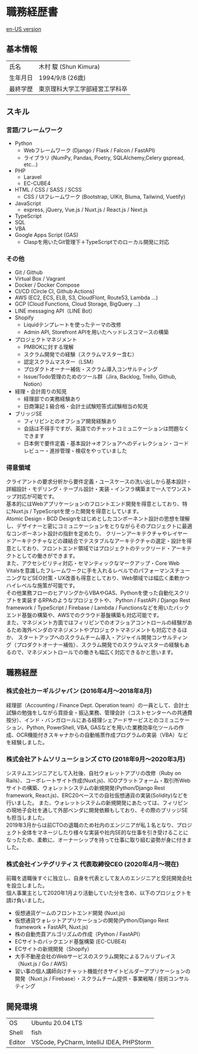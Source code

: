 # 職務経歴書
[en-US version](./README.en.md)

## 基本情報
| | |
|---|-----|
|氏名|木村 駿 (Shun Kimura)|
|生年月日| 1994/9/8 (26歳)|
|最終学歴|東京理科大学工学部経営工学科卒|

## スキル
### 言語/フレームワーク
- Python
  - Webフレームワーク (Django / Flask / Falcon / FastAPI)
  - ライブラリ (NumPy, Pandas, Poetry, SQLAlchemy,Celery  gspread,  etc...)
- PHP
  - Laravel
  - EC-CUBE4
- HTML / CSS / SASS / SCSS
  - CSS / UIフレームワーク (Bootstrap, UIKit, Bluma, Tailwind, Vuetify)
- JavaScript
  - express, jQuery, Vue.js / Nuxt.js / React.js / Next.js
- TypeScript
- SQL
- VBA
- Google Apps Script (GAS)
  - Claspを用いたGit管理下＋TypeScriptでのローカル開発に対応

### その他
- Git / Github
- Virtual Box / Vagrant
- Docker / Docker Compose
- CI/CD (Circle CI, Github Actions)
- AWS (EC2, ECS, ELB, S3, CloudFlont, Route53, Lambda ...)
- GCP (Cloud Functions, Cloud Storage, BigQuery ...)
- LINE messaging API（LINE Bot）
- Shopify
  - Liquidテンプレートを使ったテーマの改修
  - Admin API, Storefront APIを用いたヘッドレスコマースの構築
- プロジェクトマネジメント
  - PMBOKに対する理解
  - スクラム開発での経験（スクラムマスター含む）
  - 認定スクラムマスター（LSM）
  - プロダクトオーナー補佐・スクラム導入コンサルティング
  - Issue/Todo管理のためのツール群（Jira, Backlog, Trello, Github, Notion）
- 経理・会計周りの知見
  - 経理部での実務経験あり
  - 日商簿記１級合格・会計士試験短答式試験相当の知見
- ブリッジSE
  - フィリピンとのオフショア開発経験あり
  - 会話は不得手ですが、英語でのチャットコミュニケーションは問題なくできます
  - 日本側で要件定義・基本設計→オフショアへのディレクション・コードレビュー・進捗管理・検収をやっていました

### 得意領域
クライアントの要求分析から要件定義・ユースケースの洗い出しから基本設計・詳細設計・モデリング・テーブル設計・実装・インフラ構築まで一人でワンストップ対応が可能です。<br>
基本的にはWebアプリケーションのフロントエンド開発を得意としており、特にNuxt.js / TypeScriptを使った開発を得意としています。<br>
Atomic Design・BCD Designをはじめとしたコンポーネント設計の思想を理解し、デザイナーと密にコミュニケーションをとりながらそのプロジェクトに最適なコンポーネント設計の指針を定めたり、
クリーンアーキテクチャやレイヤードアーキテクチャなどの疎結合でテスタブルなアーキテクチャの選定・設計を得意としており、フロントエンド領域ではプロジェクトのテックリード・アーキテクトとしての働きができます。<br>
また、アクセシビリティ対応・セマンティックなマークアップ・Core Web Vitalsを意識したフレームワークに手を入れるレベルでのパフォーマンスチューニングなどSEO対策・UX改善も得意としており、Web領域では幅広く柔軟かつハイレベルな施策が可能です。<br>
その他業務フローのヒアリングからVBAやGAS、Pythonを使った自動化スクリプトを実装するRPAのようなプロジェクトや、
Python / FastAPI / Django Rest framework / TypeScript / Firebase / Lambda / Functionsなどを用いたバックエンド基盤の構築や、AWSでのクラウド基盤構築も対応可能です。<br>
また、マネジメント方面ではフィリピンでのオフショアコントロールの経験があるため海外ベンダのマネジメントやプロジェクトマネジメントも対応できるほか、
スタートアップへのスクラムチーム導入・アジャイル開発コンサルティング（プロダクトオーナー補佐）、スクラム開発でのスクラムマスターの経験もあるので、マネジメントロールでの働きも幅広く対応できるかと思います。


## 職務経歴
### 株式会社カーギルジャパン (2016年4月〜2018年8月)
経理部（Accounting / Finance Dept. Operation team）の一員として、会計士試験の勉強をしながら買掛金・振込業務、管理会計（コストセンターへの共通費按分）、インド・バンガロールにある経理シェアードサービスとのコミュニケーション、Python, PowerShell, VBA, GASなどを用いた業務効率化ツールの作成、OCR機能付きスキャナからの自動帳票作成プログラムの実装（VBA）などを経験しました。

### 株式会社アトムソリューションズ CTO (2018年9月〜2020年3月)
システムエンジニアとして入社後、自社ウォレットアプリの改修（Ruby on Rails）、コーポレートサイト作成(Nuxt.js)、ICOプラットフォーム・取引所Webサイトの構築、ウォレットシステムの新規開発(Python/Django Rest framework, React.js)、ERC20ベースでの自社仮想通貨の実装(Solidity)などを行いました。
また、ウォレットシステムの新規開発にあたっては、フィリピンの現地子会社を通して外部ベンダに開発依頼もしており、その際のブリッジSEも担当しました。<br>
2019年3月からは前CTOの退職のため社内のエンジニアが私１名となり、プロジェクト全体をマネージしたり様々な実装や社内SE的な仕事を引き受けることになったため、柔軟に、オーナーシップを持って仕事に取り組む姿勢が身に付きました。

### 株式会社インテグリティス 代表取締役CEO (2020年4月〜現在)
前職を退職後すぐに独立し、自身を代表として友人のエンジニアと受託開発会社を設立しました。<br>
個人事業主として2020年1月より活動していた分を含め、以下のプロジェクトを請け負いました。
- 仮想通貨ゲームのフロントエンド開発 (Nuxt.js)
- 仮想通貨ウォレットアプリケーションの開発(Python/Django Rest framework + FastAPI, Nuxt.js)
- 株の自動売買アルゴリズムの作成（Python / FastAPI）
- ECサイトのバックエンド基盤構築 (EC-CUBE4)
- ECサイトの新規開発（Shopify）
- 大手不動産会社のWebサービスのスクラム開発によるフルリプレイス（Nuxt.js / Go / AWS）
- 習い事の個人講師向けチャット機能付きサイトビルダーアプリケーションの開発（Nuxt.js / Firebase）・スクラムチーム提供・事業戦略 / 技術コンサルティング


## 開発環境
| | |
|---|-----|
|OS|Ubuntu 20.04 LTS|
|Shell| fish |
|Editor| VSCode, PyCharm, IntelliJ IDEA, PHPStorm |
